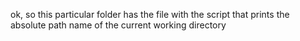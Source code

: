 ok, so this particular folder has the file with the script that prints the absolute path name of the current working directory
